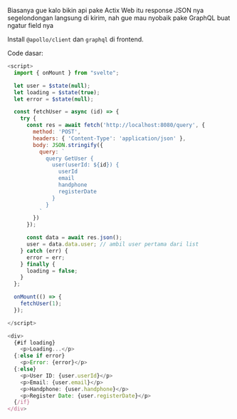 Biasanya gue kalo bikin api pake Actix Web itu response JSON nya segelondongan langsung di kirim, nah gue mau nyobaik pake GraphQL buat ngatur field nya

Install `@apollo/client` dan `graphql` di frontend.

Code dasar:
```js
<script>
  import { onMount } from "svelte";

  let user = $state(null);
  let loading = $state(true);
  let error = $state(null);

  const fetchUser = async (id) => {
    try {
      const res = await fetch('http://localhost:8080/query', { 
        method: 'POST',
        headers: { 'Content-Type': 'application/json' },
        body: JSON.stringify({
          query: `
            query GetUser {
              user(userId: ${id}) {
                userId
                email
                handphone
                registerDate
              }
            }
          `
        })
      });

      const data = await res.json();
      user = data.data.user; // ambil user pertama dari list
    } catch (err) {
      error = err;
    } finally {
      loading = false;
    }
  };

  onMount(() => {
    fetchUser(1);
  });

</script>

<div>
  {#if loading}
    <p>Loading...</p>
  {:else if error}
    <p>Error: {error}</p>
  {:else}
    <p>User ID: {user.userId}</p>
    <p>Email: {user.email}</p>
    <p>Handphone: {user.handphone}</p>
    <p>Register Date: {user.registerDate}</p>
  {/if}
</div>
```